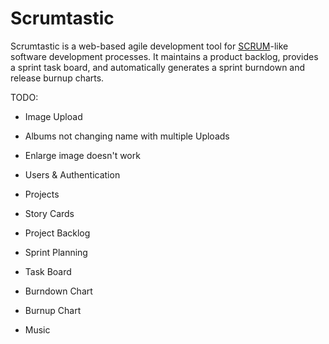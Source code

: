 # Scrumtastic
Scrumtastic is a web-based agile development tool for [SCRUM](https://en.wikipedia.org/wiki/Scrum_(software_development))-like software development processes.  It maintains a product backlog, provides a sprint task board, and automatically generates a sprint burndown and release burnup charts.

TODO:
* Image Upload
* Albums not changing name with multiple Uploads
* Enlarge image doesn't work


* Users & Authentication
* Projects
* Story Cards
* Project Backlog
* Sprint Planning
* Task Board
* Burndown Chart
* Burnup Chart
* Music
